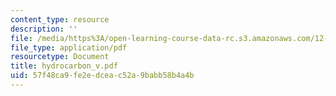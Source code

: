 ```yaml
---
content_type: resource
description: ''
file: /media/https%3A/open-learning-course-data-rc.s3.amazonaws.com/12-000-solving-complex-problems-fall-2003/57f48ca9fe2edceac52a9babb58b4a4b_hydrocarbon_v.pdf
file_type: application/pdf
resourcetype: Document
title: hydrocarbon_v.pdf
uid: 57f48ca9-fe2e-dcea-c52a-9babb58b4a4b
---
```

